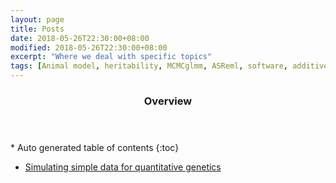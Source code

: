 ```yaml
---
layout: page
title: Posts
date: 2018-05-26T22:30:00+08:00
modified: 2018-05-26T22:30:00+08:00
excerpt: "Where we deal with specific topics"
tags: [Animal model, heritability, MCMCglmm, ASReml, software, additive genetic variance]
---
```

<section id="table-of-contents" class="toc">
  <header>
    <h3>Overview</h3>
  </header>
<div id="drawer" markdown="1">
*  Auto generated table of contents
{:toc}
</div>
</section><!-- /#table-of-contents -->


* [Simulating simple data for quantitative genetics](https://wamwiki.github.io//posts/SimulationsSimpleGQ.md)
